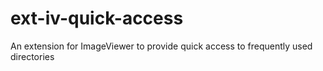 # ext-iv-quick-access
An extension for ImageViewer to provide quick access to frequently used directories
